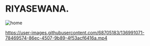 # RIYASEWANA.

![home](https://user-images.githubusercontent.com/68705183/136991166-f87791ac-115b-44a1-9db6-c128bf8a1f1d.png)

https://user-images.githubusercontent.com/68705183/136991071-78469574-86ec-4507-9b89-4f53acf6416a.mp4

